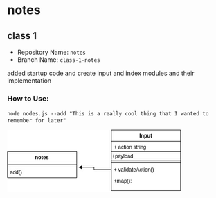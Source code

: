 # notes

## class 1

-   Repository Name: `notes`
-   Branch Name: `class-1-notes`

added startup code and create input and index modules and their implementation

### How to Use:

```
node nodes.js --add "This is a really cool thing that I wanted to remember for later"
```

![Drag Racing](./UML/noty.jpg)
